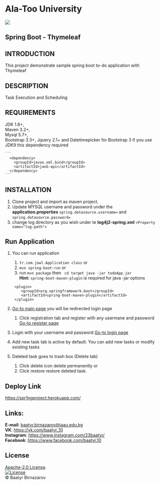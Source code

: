 # Ala-Too University

<img src="https://user-images.githubusercontent.com/44166990/56513684-0dd1f580-6555-11e9-8ac0-6466ed3238c2.png">

Spring Boot - Thymeleaf
------------

INTRODUCTION
------------

This project demonstrate sample spring boot to-do application with Thymeleaf

DESCRIPTION
------------

Task Execution and Scheduling


REQUIREMENTS
------------
JDK 1.8+, <br/>
Maven 3.2+,<br/>
Mysql 5.7+,<br/>
Bootstrap 3.3+, Jquery 2.1+ and Datetimepicker for Bootstrap 3
if you use JDK9 this dependency required

    ```
      <dependency>
        <groupId>javax.xml.bind</groupId>
        <artifactId>jaxb-api</artifactId>
      </dependency>
    ```
INSTALLATION
------------
 1. Clone project and import as maven project.
 2. Update MYSQL usernane and password under the <strong>application.properties</strong> 
 `spring.datasource.username=` and 
 `spring.datasource.password=`
 3. change log directory as you wish under te <strong>log4j2-spring.xml</strong> 
 `<Property name="log-path">`
 
Run Application
------------
1. You can run application
    1. `tr.com.jowl.Application class` or
    2. `mvn spring-boot:run` or
    3. run  `mvn package` then ` cd target java -jar todoApp.jar` <br/>
    <strong>Hint:</strong> `spring-boot-maven-plugin` is required for java -jar options 
    
    ```
     <plugin>
        <groupId>org.springframework.boot</groupId>
        <artifactId>spring-boot-maven-plugin</artifactId>
     </plugin>
    ```
2. [Go-to main page](http://localhost:8080/home) you will be redirected login page
    1. Click registration tab and register with any usermane and password [Go-to register page](http://localhost:8080/register) 
3. Login with your username and password [Go-to login page](http://localhost:8080/login) 
4. Add new task tab is active by default. You can add new tasks or modify existing tasks 
5. Deleted task goes to trash box (Delete tab)
    1. Click delete icon delete permanently or
    2. Click restore restore deleted task.
    
Deploy Link
------------
https://spr1ngproject.herokuapp.com/


## Links:
**E-mail**: baatyr.birnazarov@iaau.edu.kg
<br>
**VK**: https://vk.com/baatyr_10
<br>
**Instagram**: https://www.instagram.com/23baatyr/
<br>
**Facebook**: https://www.facebook.com/baatyr.10

## License
[Apache-2.0 License](LICENSE).
<br>
[![License](https://img.shields.io/badge/License-Apache%202.0-green.svg)](https://opensource.org/licenses/Apache-2.0)
<br>
© Baatyr Birnazarov
